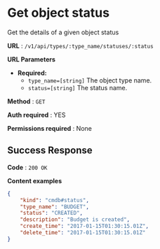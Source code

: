 # Get object status

Get the details of a given object status

**URL** : `/v1/api/types/:type_name/statuses/:status`

**URL Parameters**

* **Required:**
  * `type_name=[string]` The object type name. 
  * `status=[string]` The status name. 

**Method** : `GET`

**Auth required** : YES

**Permissions required** : None

## Success Response

**Code** : `200 OK`

**Content examples**

```json
{
    "kind": "cmdb#status",
    "type_name": "BUDGET",
    "status": "CREATED",
    "description": "Budget is created",
    "create_time": "2017-01-15T01:30:15.01Z",
    "delete_time": "2017-01-15T01:30:15.01Z"
}
```
